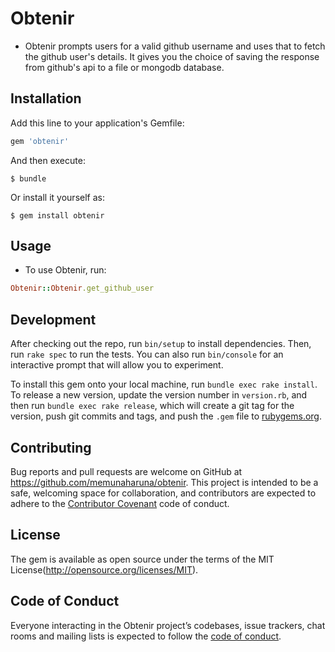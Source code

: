 # Obtenir

* Obtenir prompts users for a valid github username and uses that to fetch the github user's details.
It gives you the choice of saving the response from github's api to a file or mongodb database.

## Installation

Add this line to your application's Gemfile:

```ruby
gem 'obtenir'
```

And then execute:

    $ bundle

Or install it yourself as:

    $ gem install obtenir

## Usage

* To use Obtenir, run:
```ruby
Obtenir::Obtenir.get_github_user
```


## Development

After checking out the repo, run `bin/setup` to install dependencies. Then, run `rake spec` to run the tests. You can also run `bin/console` for an interactive prompt that will allow you to experiment.

To install this gem onto your local machine, run `bundle exec rake install`. To release a new version, update the version number in `version.rb`, and then run `bundle exec rake release`, which will create a git tag for the version, push git commits and tags, and push the `.gem` file to [rubygems.org](https://rubygems.org).

## Contributing

Bug reports and pull requests are welcome on GitHub at https://github.com/memunaharuna/obtenir. This project is intended to be a safe, welcoming space for collaboration, and contributors are expected to adhere to the [Contributor Covenant](http://contributor-covenant.org) code of conduct.

## License

The gem is available as open source under the terms of the MIT License(http://opensource.org/licenses/MIT).

## Code of Conduct

Everyone interacting in the Obtenir project’s codebases, issue trackers, chat rooms and mailing lists is expected to follow the [code of conduct](https://github.com/[USERNAME]/obtenir/blob/master/CODE_OF_CONDUCT.md).

